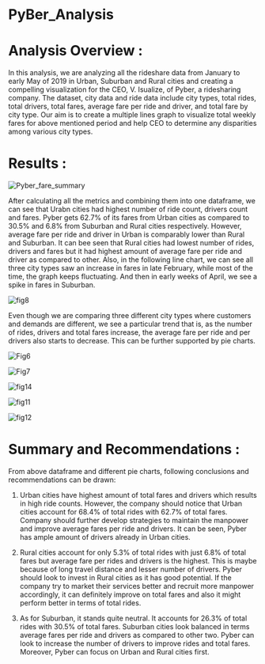 # PyBer_Analysis

# Analysis Overview :

In this analysis, we are analyzing all the rideshare data from January to early May of 2019 in Urban, Suburban and Rural cities and creating a compelling visualization for the CEO, V. Isualize, of Pyber, a ridesharing company. The dataset, city data and ride data include city types, total rides, total drivers, total fares, average fare per ride and driver, and total fare by city type. Our aim is to create a multiple lines graph to visualize total weekly fares for above mentioned period and help CEO to determine any disparities among various city types.


# Results :

![Pyber_fare_summary](https://user-images.githubusercontent.com/86980240/135723718-4e9382a5-40c1-4255-b21e-de2141a61469.png)


After calculating all the metrics and combining them into one dataframe, we can see that Urabn cities had highest number of ride count, drivers count and fares. Pyber gets 62.7% of its fares from Urban cities as compared to 30.5% and 6.8% from Suburban and Rural cities respectively. However, average fare per ride and driver in Urban is comparably lower than Rural and Suburban. It can bee seen that Rural cities had lowest number of rides, drivers and fares but it had highest amount of average fare per ride and driver as compared to other. Also, in the following line chart, we can see all three city types saw an increase in fares in late February, while most of the time, the graph keeps fluctuating. And then in early weeks of April, we see a spike in fares in Suburban.

![fig8](https://user-images.githubusercontent.com/86980240/134614350-91496059-ce66-4ef7-9fda-3122db78126c.png)

Even though we are comparing three different city types where customers and demands are different, we see a particular trend that is, as the number of rides, drivers and total fares increase, the average fare per ride and per drivers also starts to decrease. This can be further supported by pie charts.

![Fig6](https://user-images.githubusercontent.com/86980240/134592697-64a7942c-72a6-4216-ae32-83f7783be81c.png)


![Fig7](https://user-images.githubusercontent.com/86980240/134592710-0af9f770-791e-4157-ab01-be51d4b0155f.png)


![fig14](https://user-images.githubusercontent.com/86980240/135379029-61cf7ff4-9f94-4027-af19-a7175df288f2.png)


![fig11](https://user-images.githubusercontent.com/86980240/135379069-e00ef17c-8a44-46fa-bb90-a66ae06ada5f.png)


![fig12](https://user-images.githubusercontent.com/86980240/135379108-66675a89-85de-43c5-8bcd-b3e6ec6ddb9b.png)





# Summary and Recommendations :

From above dataframe and different pie charts, following conclusions and recommendations can be drawn:

1) Urban cities have highest amount of total fares and drivers which results in high ride counts. However, the company should notice that Urban cities account for 68.4% of total rides with 62.7% of total fares. Company should further develop strategies to maintain the manpower and improve average fares per ride and drivers. It can be seen, Pyber has ample amount of drivers already in Urban cities.

2) Rural cities account for only 5.3% of total rides with just 6.8% of total fares but average fare per rides and drivers is the highest. This is maybe because of long travel distance and lesser number of drivers. Pyber should look to invest in Rural cities as it has good potential. If the company try to market their services better and recruit more manpower accordingly, it can definitely improve on total fares and also it might perform better in terms of total rides. 

3) As for Suburban, it stands quite neutral. It accounts for 26.3% of total rides with 30.5% of total fares. Suburban cities look balanced in terms average fares per ride and drivers as compared to other two. Pyber can look to increase the number of drivers to improve rides and total fares. Moreover, Pyber can focus on Urban and Rural cities first. 







